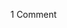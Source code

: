 <span class="commentheader">1 Comment</span>

<!--


<div class="commentdivider">
<span class="commentauthorbox">Posted by <a href="mailto&#58;Lauren&#64;Balthrop&#46;com">bama</a></span>
<span class="commentdatebox">Monday, October 11, 2004</span>
<span class="commenttimebox"> 5:48 PM</span>
</div>
<div class="commentbody">hear, hear</div> -->
